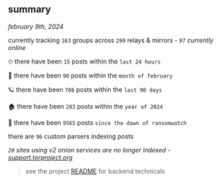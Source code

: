 
## summary
_february 9th, 2024_

currently tracking `163` groups across `299` relays & mirrors - _`97` currently online_

⏲ there have been `15` posts within the `last 24 hours`

🦈 there have been `90` posts within the `month of february`

🪐 there have been `786` posts within the `last 90 days`

🏚 there have been `283` posts within the `year of 2024`

🦕 there have been `9565` posts `since the dawn of ransomwatch`

there are `96` custom parsers indexing posts

_`20` sites using v2 onion services are no longer indexed - [support.torproject.org](https://support.torproject.org/onionservices/v2-deprecation/)_

> see the project [README](https://github.com/joshhighet/ransomwatch#ransomwatch--) for backend technicals
